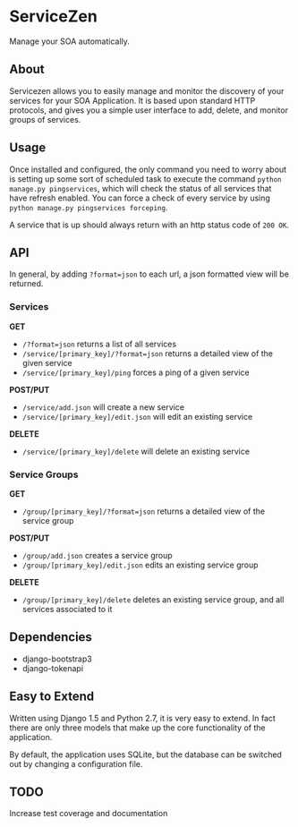 # ServiceZen

Manage your SOA automatically.

## About

Servicezen allows you to easily manage and monitor the discovery of your services for your SOA Application. It is based upon standard HTTP protocols, and gives you a simple user interface to add, delete, and monitor groups of services. 

## Usage

Once installed and configured, the only command you need to worry about is setting up some sort of scheduled task to execute the command ``python manage.py pingservices``, which will check the status of all services that have refresh enabled. You can force a check of every service by using ``python manage.py pingservices forceping``.

A service that is up should always return with an http status code of ``200 OK``.

## API
In general, by adding ``?format=json`` to each url, a json formatted view will be returned.

### Services

**GET**

*   ``/?format=json`` returns a list of all services
*   ``/service/[primary_key]/?format=json`` returns a detailed view of the given service
*   ``/service/[primary_key]/ping`` forces a ping of a given service

**POST/PUT**

*   ``/service/add.json`` will create a new service
*   ``/service/[primary_key]/edit.json`` will edit an existing service

**DELETE**

*   ``/service/[primary_key]/delete`` will delete an existing service

### Service Groups

**GET**

*   ``/group/[primary_key]/?format=json`` returns a detailed view of the service group

**POST/PUT**

*   ``/group/add.json`` creates a service group
*   ``/group/[primary_key]/edit.json`` edits an existing service group

**DELETE**

*   ``/group/[primary_key]/delete`` deletes an existing service group, and all services associated to it

## Dependencies

*   django-bootstrap3
*   django-tokenapi

## Easy to Extend

Written using Django 1.5 and Python 2.7, it is very easy to extend. In fact there are only three models that make up the core functionality of the application. 

By default, the application uses SQLite, but the database can be switched out by changing a configuration file.

## TODO

Increase test coverage and documentation